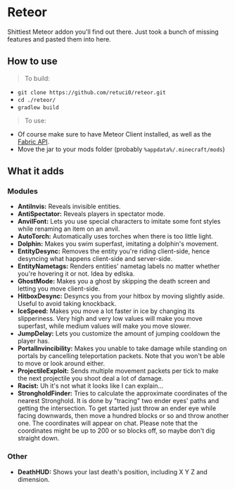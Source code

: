 # Reteor

Shittiest Meteor addon you'll find out there. Just took a 
bunch of missing features and pasted them into here.

## How to use

> To build:
- `git clone https://github.com/retuci0/reteor.git`
- `cd ./reteor/`
- `gradlew build`

> To use:
- Of course make sure to have Meteor Client installed, as well as the [Fabric API](https://www.curseforge.com/minecraft/mc-mods/fabric-api).
- Move the jar to your mods folder (probably `%appdata%/.minecraft/mods`)

## What it adds

### Modules

- **AntiInvis:** Reveals invisible entities.
- **AntiSpectator:** Reveals players in spectator mode.
- **AnvilFont:** Lets you use special characters to imitate some font 
styles while renaming an item on an anvil.
- **AutoTorch:** Automatically uses torches when there is too little light.
- **Dolphin:** Makes you swim superfast, imitating a dolphin's movement.
- **EntityDesync:** Removes the entity you're riding client-side, hence desyncing 
what happens client-side and server-side.
- **EntityNametags:** Renders entities' nametag labels no matter whether you're 
hovering it or not. Idea by edlska.
- **GhostMode:** Makes you a ghost by skipping the death screen and letting you 
move client-side.
- **HitboxDesync:** Desyncs you from your hitbox by moving slightly aside. Useful to 
avoid taking knockback.
- **IceSpeed:** Makes you move a lot faster in ice by changing its slipperiness. 
Very high and very low values will make you move superfast, while medium values 
will make you move slower.
- **JumpDelay:** Lets you customize the amount of jumping cooldown the player has.
- **PortalInvincibility:** Makes you unable to take damage while standing on portals 
by cancelling teleportation packets. Note that you won't be able to move or look around either.
- **ProjectileExploit:** Sends multiple movement packets per tick to make the next
projectile you shoot deal a lot of damage.
- **Racist:** Uh it's not what it looks like I can explain...
- **StrongholdFinder:** Tries to calculate the approximate coordinates of the nearest
Stronghold. It is done by "tracing" two ender eyes' paths and getting the intersection.
To get started just throw an ender eye while facing downwards, then move a hundred blocks
or so and throw another one. The coordinates will appear on chat. Please note that the
coordinates might be up to 200 or so blocks off, so maybe don't dig straight down.

### Other

- **DeathHUD:** Shows your last death's position, including X Y Z and dimension.
